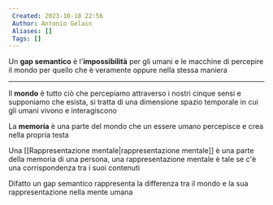 ```yaml
---
 Created: 2023-10-18 22:56
 Author: Antonio Gelain
 Aliases: []
 Tags: []
---
```


Un **gap semantico** è l'**impossibilità** per gli umani e le macchine di percepire il mondo per quello che è veramente oppure nella stessa maniera

---

Il **mondo** è tutto ciò che percepiamo attraverso i nostri cinque sensi e supponiamo che esista, si tratta di una dimensione spazio temporale in cui gli umani vivono e interagiscono

La **memoria** è una parte del mondo che un essere umano percepisce e crea nella propria testa

Una [[Rappresentazione mentale|rappresentazione mentale]] è una parte della memoria di una persona, una rappresentazione mentale è tale se c'è una corrispondenza tra i suoi contenuti

Difatto un gap semantico rappresenta la differenza tra il mondo e la sua rappresentazione nella mente umana